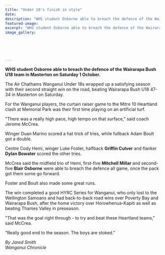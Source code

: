 ```yaml
---
title: "Under 18's finish in style"
date: 
description: "WHS student Osborne able to breach the defence of the Wairarapa Bush U18 team in Masterton on Saturday 1 October..."
featured-image: 
excerpt: "WHS student Osborne able to breach the defence of the Wairarapa Bush U18 team in Masterton on Saturday 1 October."
image_gallery:
	
	
	
	
	
---
```


<p><strong>WHS student Osborne able to breach the defence of the Wairarapa Bush U18 team in Masterton on Saturday 1 October.</strong></p>
<p>The Air Chathams Wanganui Under 18s wrapped up a satisfying season with their second straight win on the road, beating Wairarapa Bush U18 47-34 in Masterton on Saturday.</p>
<p>For the Wanganui players, the curtain raiser game to the Mitre 10 Heartland clash at Memorial Park was their first time playing on an artificial turf.</p>
<p>"There was a really high pace, high tempo on that surface," said coach Jerome McCrea.</p>
<p>Winger Duan Marino scored a hat trick of tries, while fullback Adam Boult got a double.</p>
<p>Centre Cody Hemi, winger Luke Foster, halfback <strong>Griffin Culver</strong> and flanker <strong>Dylan Bowater</strong> scored the other tries.</p>
<p>McCrea said the midfield trio of Hemi, first-five <strong>Mitchell Millar</strong> and second-five <strong>Blair Osborne</strong> were able to breach the defence all game, once the pack got them some go forward.</p>
<p>Foster and Boult also made some great runs.</p>
<p>The win completed a good HYRC Series for Wanganui, who only lost to the Wellington Samoans and had back-to-back road wins over Poverty Bay and Wairarapa Bush, after the home victory over Horowhenua-Kapiti as well as beating Thames Valley in preseason.</p>
<p>"That was the goal right through - to try and beat these Heartland teams," said McCrea.</p>
<p>"Really good end to the season. The boys are stoked."</p>
<p><em>By Jared Smith</em><br /><em>Wanganui Chronicle&nbsp;</em></p>

